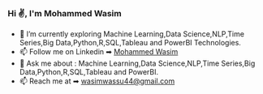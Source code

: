 ### Hi ✌, I'm Mohammed Wasim

- 🔭 I’m currently exploring Machine Learning,Data Science,NLP,Time Series,Big Data,Python,R,SQL,Tableau and PowerBI Technologies.
- 📫 Follow me on Linkedin ➡︎ [Mohammed Wasim](www.linkedin.com/in/mdwasimrd)
- 💬 Ask me about :  Machine Learning,Data Science,NLP,Time Series,Big Data,Python,R,SQL,Tableau and PowerBI.
- 📫 Reach me at ➡︎ wasimwassu44@gmail.com

